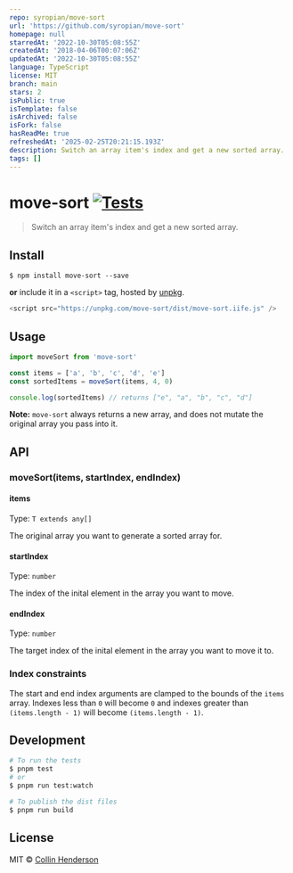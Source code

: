 ```yaml
---
repo: syropian/move-sort
url: 'https://github.com/syropian/move-sort'
homepage: null
starredAt: '2022-10-30T05:08:55Z'
createdAt: '2018-04-06T00:07:06Z'
updatedAt: '2022-10-30T05:08:55Z'
language: TypeScript
license: MIT
branch: main
stars: 2
isPublic: true
isTemplate: false
isArchived: false
isFork: false
hasReadMe: true
refreshedAt: '2025-02-25T20:21:15.193Z'
description: Switch an array item's index and get a new sorted array.
tags: []
---
```


# move-sort [![Tests](https://github.com/syropian/move-sort/actions/workflows/test.yml/badge.svg?branch=main)](https://github.com/syropian/move-sort/actions/workflows/test.yml)

> Switch an array item's index and get a new sorted array.

## Install

```
$ npm install move-sort --save
```

**or** include it in a `<script>` tag, hosted by [unpkg](https://unpkg.com).

```js
<script src="https://unpkg.com/move-sort/dist/move-sort.iife.js" />
```

## Usage

```ts
import moveSort from 'move-sort'

const items = ['a', 'b', 'c', 'd', 'e']
const sortedItems = moveSort(items, 4, 0)

console.log(sortedItems) // returns ["e", "a", "b", "c", "d"]
```

**Note:** `move-sort` always returns a new array, and does not mutate the original array you pass into it.

## API

### moveSort(items, startIndex, endIndex)

#### items

Type: `T extends any[]`

The original array you want to generate a sorted array for.

#### startIndex

Type: `number`

The index of the inital element in the array you want to move.

#### endIndex

Type: `number`

The target index of the inital element in the array you want to move it to.

### Index constraints

The start and end index arguments are clamped to the bounds of the `items` array. Indexes less than `0` will become `0` and indexes greater than `(items.length - 1)` will become `(items.length - 1)`.

## Development

```bash
# To run the tests
$ pnpm test
# or
$ pnpm run test:watch

# To publish the dist files
$ pnpm run build
```

## License

MIT © [Collin Henderson](https://github.com/syropian)
